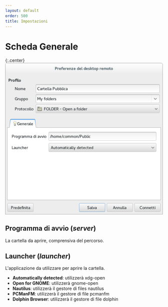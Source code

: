 ```yaml
---
layout: default
order: 500
title: Impostazioni
---
```

# Scheda Generale

{:.center}
![Impostazioni generali](/resources/remmina-plugin-folder/archive/latest/italian/general.png)

## **Programma di avvio** (*server*)

La cartella da aprire, comprensiva del percorso.

## **Launcher** (*launcher*)

L'applicazione da utilizzare per aprire la cartella.

* **Automatically detected**: utilizzerà xdg-open
* **Open for GNOME**: utilizzerà gnome-open
* **Nautilus**: utilizzerà il gestore di files nautilus
* **PCManFM**: utilizzerà il gestore di file pcmanfm
* **Dolphin Browser**: utilizzerà il gestore di file dolphin
